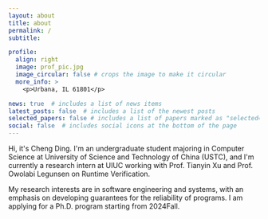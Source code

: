```yaml
---
layout: about
title: about
permalink: /
subtitle: 

profile:
  align: right
  image: prof_pic.jpg
  image_circular: false # crops the image to make it circular
  more_info: >
    <p>Urbana, IL 61801</p>

news: true  # includes a list of news items
latest_posts: false  # includes a list of the newest posts
selected_papers: false # includes a list of papers marked as "selected={true}"
social: false  # includes social icons at the bottom of the page
---
```


Hi, it's Cheng Ding. I'm an undergraduate student majoring in Computer Science at University of Science and Technology of China (USTC), and I'm currently a research intern at UIUC working with Prof. Tianyin Xu and Prof. Owolabi Legunsen on Runtime Verification.

My research interests are in software engineering and systems, with an emphasis on developing guarantees for the reliability of programs. I am applying for a Ph.D. program starting from 2024Fall. 
